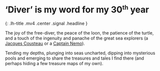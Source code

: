 # <span class="seafoam">‘Diver’</span> is my word for my 30<sup><small>th</small></sup> year
{: .lh-title .mv4 .center .signal .headline }

The joy of the free-diver, the peace of the loon, the patience of the turtle, and a touch of the ingenuity and panache of the great sea explorers (a [Jacques Cousteau](https://en.wikipedia.org/wiki/Jacques_Cousteau) or a [Captain Nemo](https://en.wikipedia.org/wiki/Captain_Nemo)).

Tending my depths, plunging into seas uncharted, dipping into mysterious pools and emerging to share the treasures and tales I find there (and perhaps hiding a few treasure maps of my own).

